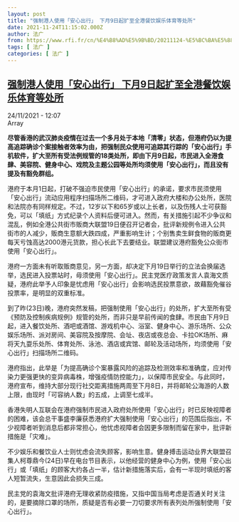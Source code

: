 ```yaml
---
layout: post
title: "强制港人使用「安心出行」 下月9日起扩至全港餐饮娱乐体育等处所"
date: 2021-11-24T11:15:02.000Z
author: 法广
from: https://www.rfi.fr/cn/%E4%B8%AD%E5%9B%BD/20211124-%E5%BC%BA%E5%88%B6%E6%B8%AF%E4%BA%BA%E4%BD%BF%E7%94%A8-%E5%AE%89%E5%BF%83%E5%87%BA%E8%A1%8C-%E4%B8%8B%E6%9C%889%E6%97%A5%E8%B5%B7%E6%89%A9%E8%87%B3%E5%85%A8%E6%B8%AF%E9%A4%90%E9%A5%AE%E5%A8%B1%E4%B9%90%E4%BD%93%E8%82%B2%E7%AD%89%E5%A4%84%E6%89%80
tags: [ 法广 ]
categories: [ 法广 ]
---
```

<!--1637752502000-->
[强制港人使用「安心出行」 下月9日起扩至全港餐饮娱乐体育等处所](https://www.rfi.fr/cn/%E4%B8%AD%E5%9B%BD/20211124-%E5%BC%BA%E5%88%B6%E6%B8%AF%E4%BA%BA%E4%BD%BF%E7%94%A8-%E5%AE%89%E5%BF%83%E5%87%BA%E8%A1%8C-%E4%B8%8B%E6%9C%889%E6%97%A5%E8%B5%B7%E6%89%A9%E8%87%B3%E5%85%A8%E6%B8%AF%E9%A4%90%E9%A5%AE%E5%A8%B1%E4%B9%90%E4%BD%93%E8%82%B2%E7%AD%89%E5%A4%84%E6%89%80)
------

<div>
<div>24/11/2021 - 12:07</div>Array<p><strong>                    尽管香港的武汉肺炎疫情在过去一个多月处于本地「清零」状态，但港府仍以为提高追踪确诊个案接触者效率为由，把强制民众使用可追踪其行踪的「安心出行」手机软件，扩大至所有受法例规管的18类处所，即由下月9日起，市民进入全港食肆、美容院、健身中心、戏院及主题公园等处所均须使用「安心出行」，而且没有提及有豁免群组。                </strong></p><div >                    <p>港府于本月1日起，打破不强迫市民使用「安心出行」的承诺，要求市民须使用「安心出行」流动应用程序扫描场所二维码，才可进入政府大楼和办公处所，医院和法院亦有同样规定。不过，12岁以下和65岁或以上长者，以及伤残人士可获豁免，可以「填纸」方式纪录个人资料后便可进入。然而，有关措施引起不少争议和混乱，例如全港公共街市贩商大联盟19日便召开记者会，批评新规例令进入公共街市的人减少，贩商生意额大跌四成，严重影响生计；个别售卖生鲜食物的贩商更每天亏蚀高达2000港元货款，担心长此下去要结业。联盟建议港府豁免公众街市使用「安心出行」。</p><p>港府一方面未有听取贩商意见，另一方面，却决定下月19日举行的立法会换届选举，选民进入投票站时，毋须使用「安心出行」。民主党医疗政策发言人袁海文质疑，港府此举予人印象是忧虑用「安心出行」会影响选民投票意欲，故藉豁免催谷投票率，是明显的双重标准。 </p><p>到了昨(23日)晚，港府突然发稿，把强制使用「安心出行」的处所，扩大至所有受《预防及控制疾病规例》规管的处所，而非只是早前传闻的食肆。市民由下月9日起，进入餐饮处所、酒吧或酒馆、游戏机中心、浴室、健身中心、游乐场所、公众娱乐场所、派对房间、美容院及按摩院、会址、夜店或夜总会、卡拉OK场所、麻将天九耍乐处所、体育处所、泳池、酒店或宾馆、邮轮及活动场所，均须使用「安心出行」扫描场所二维码。</p><p>港府指出，此举是「为提高确诊个案暴露风险的追踪及检测效率和准确度，应对传染力更强更快的变异病毒株，增强疫情防控能力」，以保障市民安全。与此同时，港府宣布，维持大部分现行社交距离措施两周至下月8日，并将邮轮公海游的人数上限，由现时「可容纳人数」的五成，上调至七成半。</p><p>香港失明人互联会在港府强制市民进入政府处所使用「安心出行」时已反映视障者的困难，该会总干事盛李廉获悉港府扩大强制使用「安心出行」的范围后指出，不少视障者听到消息后都非常担心，他忧虑视障者会因更多限制而留在家中，批评新措施是「灾难」。</p><p>不少娱乐和餐饮业人士则忧虑会流失顾客，影响生意。健身搏击运动业界大联盟召集人柯尊鼎今(24日)早在电台节目表示，以他经营的健身中心为例，使用「安心出行」或「填纸」的顾客大约各占一半，估计新措施落实后，会有一半现时填纸的客人短暂流失，生意因此会损失三成。</p><p>民主党的袁海文批评港府无理收紧防疫措施，又指中国当局考虑是否通关时关注的，是要摘除口罩的场所，质疑是否有必要一刀切要求所有表列处所强制使用「安心出行」。</p>                                            <div data-selfpromo-newsletter>    </div>    <div data-selfpromo-app>    </div>                </div>
</div>

